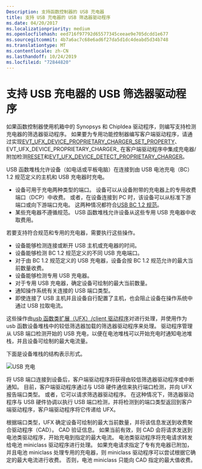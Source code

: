 ```yaml
---
Description: 支持函数控制器的 USB 充电器
title: 支持 USB 充电器的 USB 筛选器驱动程序
ms.date: 04/20/2017
ms.localizationpriority: medium
ms.openlocfilehash: eed716f97792d65577345ceeae9e705dcdd1e677
ms.sourcegitcommit: 4b7a6ac7c68e6ad6f27da5d1dc4deabd5d34b748
ms.translationtype: MT
ms.contentlocale: zh-CN
ms.lasthandoff: 10/24/2019
ms.locfileid: "72844820"
---
```

# <a name="usb-filter-driver-for-supporting-usb-chargers"></a>支持 USB 充电器的 USB 筛选器驱动程序

如果函数控制器使用机箱中的 Synopsys 和 ChipIdea 驱动程序，则编写支持检测充电器的筛选器驱动程序。 如果要为专用功能控制器编写客户端驱动程序，请通过实现[EVT_UFX_DEVICE_PROPRIETARY_CHARGER_SET_PROPERTY](https://docs.microsoft.com/windows-hardware/drivers/ddi/ufxclient/nc-ufxclient-evt_ufx_device_proprietary_charger_set_property)、EVT_UFX_DEVICE_PROPRIETARY_CHARGER_ 在客户端驱动程序中集成充电器/附加检测[RESET](https://docs.microsoft.com/windows-hardware/drivers/ddi/ufxclient/nc-ufxclient-evt_ufx_device_proprietary_charger_reset)和[EVT_UFX_DEVICE_DETECT_PROPRIETARY_CHARGER](https://docs.microsoft.com/windows-hardware/drivers/ddi/ufxclient/nc-ufxclient-evt_ufx_device_proprietary_charger_detect)。

USB 函数堆栈允许设备（如电话或平板电脑）在连接到由 USB 电池充电（BC）1.2 规范定义的主机和 USB 充电器时充电。 

- 设备可用于充电两种类型的端口。 设备可以从设备附带的充电器上的专用收费端口（DCP）中收费。 或者，在设备连接到 PC 时，该设备可以从标准下游端口或向下游端口充电。 这两种情况都符合[USB BC 1.2 规范](https://www.usb.org/developers/docs/devclass_docs/USB_Battery_Charging_1.2.pdf)。 
- 某些充电器不遵循规范。 USB 函数堆栈允许设备从这些专用 USB 充电器中收取费用。 

若要支持符合规范和专用的充电器，需要执行这些操作。 

- 设备能够检测连接或断开 USB 主机或充电器的时间。 
- 设备能够检测 BC 1.2 规范定义的不同 USB 充电端口。 
- 对于由 BC 1.2 规范定义的 USB 充电器，设备会按 BC 1.2 规范允许的最大当前数量收费。 
- 设备能够检测专用 USB 充电器。 
- 对于专用 USB 充电器，确定设备可绘制的最大当前数量。 
- 通知操作系统有关连接的 USB 端口类型。 
- 即使连接了 USB 主机并且设备自行配置了主机，也会阻止设备在操作系统中通过 USB 拉取电流。 

这些操作由[usb 函数类扩展（UFX）/client 驱动程序](developing-windows-drivers-for-usb-function-controllers.md)对进行处理，并使用作为 usb 函数设备堆栈中的较低筛选器加载的筛选器驱动程序来处理。 驱动程序管理从 USB 端口检测开始的 USB 充电，以便在电池堆栈可以开始充电时通知电池堆栈，并且设备可绘制的最大电流量。 

下面是设备堆栈的结构表示形式。

![USB 充电](images/charger.png)

将 USB 端口连接到设备后，客户端驱动程序将获得由较低筛选器驱动程序或中断通知。 目前，客户端驱动程序通过与 USB 硬件通信来执行端口检测，并向 UFX 报告端口类型。 或者，它可以请求筛选器驱动程序。 在这种情况下，筛选器驱动程序与 USB 硬件协调以执行 USB 端口检测，并将检测到的端口类型返回到客户端驱动程序，客户端驱动程序将它传递给 UFX。 

根据端口类型，UFX 确定设备可绘制的最大当前数量，并将该信息发送到收费聚合驱动程序（CAD）。 CAD 验证信息。 如果当前有效，则 CAD 会将请求发送到电池类驱动程序，开始充电到指定的最大电流。 电池类驱动程序将充电请求转发给电池 miniclass 驱动程序进行处理。 如果充电请求指定了专有充电器已附加，并且电池 miniclass 处理专用的充电器，则 miniclass 驱动程序可以尝试根据它确定的最大电流进行收费。 否则，电池 miniclass 只能向 CAD 指定的最大值收费。


